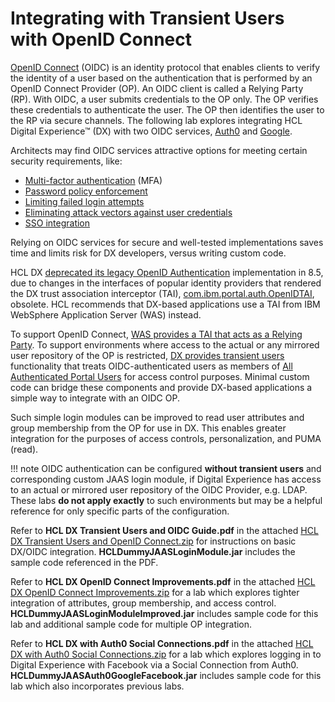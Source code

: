 # Integrating with Transient Users with OpenID Connect

[OpenID Connect](https://openid.net/connect/) (OIDC) is an identity protocol that enables clients to verify the identity of a user based on the authentication that is performed by an OpenID Connect Provider (OP). An OIDC client is called a Relying Party (RP). With OIDC, a user submits credentials to the OP only. The OP verifies these credentials to authenticate the user. The OP then identifies the user to the RP via secure channels. The following lab explores integrating HCL Digital Experience™ (DX) with two OIDC services, [Auth0](https://auth0.com/docs/authenticate/protocols/openid-connect-protocol) and [Google](https://developers.google.com/identity/protocols/oauth2/openid-connect).

Architects may find OIDC services attractive options for meeting certain security requirements, like:

   - [Multi-factor authentication](https://owasp.org/www-project-top-ten/2017/A2_2017-Broken_Authentication) (MFA)
   - [Password policy enforcement](https://owasp.org/www-project-top-ten/2017/A2_2017-Broken_Authentication)
   - [Limiting failed login attempts](https://owasp.org/www-project-top-ten/2017/A2_2017-Broken_Authentication)
   - [Eliminating attack vectors against user credentials](https://openid.net/connect/faq/)
   - [SSO integration](https://auth0.com/docs/customize/integrations/sso-integrations)

Relying on OIDC services for secure and well-tested implementations saves time and limits risk for DX developers, versus writing custom code.

HCL DX [deprecated its legacy OpenID Authentication](../../../../../../get_started/system_requirements/deprecated_features.md) implementation in 8.5, due to changes in the interfaces of popular identity providers that rendered the DX trust association interceptor (TAI), [com.ibm.portal.auth.OpenIDTAI](https://help.hcltechsw.com/digital-experience/8.5/security/use_social.html), obsolete. HCL recommends that DX-based applications use a TAI from IBM WebSphere Application Server (WAS) instead. 

To support OpenID Connect, [WAS provides a TAI that acts as a Relying Party](https://www.ibm.com/docs/en/was/9.0.5?topic=users-openid-connect-overview). To support environments where access to the actual or any mirrored user repository  of the OP is restricted, [DX provides transient users](https://help.hcltechsw.com/digital-experience/8.5/security/openid_trans_users.html) functionality that treats OIDC-authenticated users as members of [All Authenticated Portal Users](../../authorization/users_and_groups/adusrgrp_user.md) for access control purposes. Minimal custom code can bridge these components and provide DX-based applications a simple way to integrate with an OIDC OP. 

Such simple login modules can be improved to read user attributes and group membership from the OP for use in DX. This enables greater integration for the purposes of access controls, personalization, and PUMA (read).

!!! note 
    OIDC authentication can be configured **without transient users** and corresponding custom JAAS login module, if Digital Experience has access to an actual or mirrored user repository of the OIDC Provider, e.g. LDAP. These labs **do not apply exactly** to such environments but may be a helpful reference for only specific parts of the configuration.

Refer to **HCL DX Transient Users and OIDC Guide.pdf** in the attached [HCL DX Transient Users and OpenID Connect.zip](https://support.hcltechsw.com/sys_attachment.do?sys_id=e0122a9f1bb1b490f37655352a4bcb3f) for instructions on basic DX/OIDC integration. **HCLDummyJAASLoginModule.jar** includes the sample code referenced in the PDF.

Refer to **HCL DX OpenID Connect Improvements.pdf** in the attached [HCL DX OpenID Connect Improvements.zip](https://support.hcltechsw.com/sys_attachment.do?sys_id=e4122a9f1bb1b490f37655352a4bcb3d) for a lab which explores tighter integration of attributes, group membership, and access control. **HCLDummyJAASLoginModuleImproved.jar** includes sample code for this lab and additional sample code for multiple OP integration.

Refer to **HCL DX with Auth0 Social Connections.pdf** in the attached [HCL DX with Auth0 Social Connections.zip](https://support.hcltechsw.com/sys_attachment.do?sys_id=f4122a9f1bb1b490f37655352a4bcb40) for a lab which explores logging in to Digital Experience with Facebook via a Social Connection from Auth0.  **HCLDummyJAASAuth0GoogleFacebook.jar** includes sample code for this lab which also incorporates previous labs.
